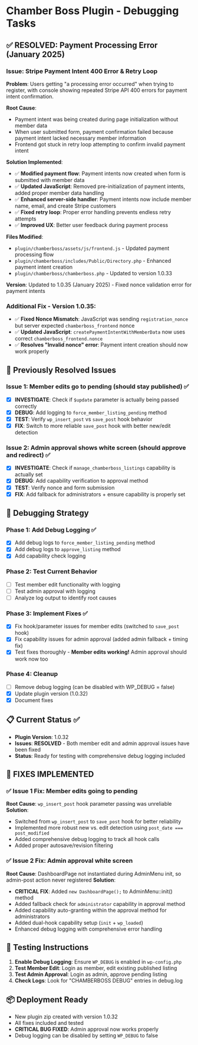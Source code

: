 # Chamber Boss Plugin - Debugging Tasks

## ✅ RESOLVED: Payment Processing Error (January 2025)

### Issue: Stripe Payment Intent 400 Error & Retry Loop
**Problem**: Users getting "a processing error occurred" when trying to register, with console showing repeated Stripe API 400 errors for payment intent confirmation.

**Root Cause**: 
- Payment intent was being created during page initialization without member data
- When user submitted form, payment confirmation failed because payment intent lacked necessary member information
- Frontend got stuck in retry loop attempting to confirm invalid payment intent

**Solution Implemented**:
- ✅ **Modified payment flow**: Payment intents now created when form is submitted with member data
- ✅ **Updated JavaScript**: Removed pre-initialization of payment intents, added proper member data handling
- ✅ **Enhanced server-side handler**: Payment intents now include member name, email, and create Stripe customers
- ✅ **Fixed retry loop**: Proper error handling prevents endless retry attempts
- ✅ **Improved UX**: Better user feedback during payment process

**Files Modified**:
- `plugin/chamberboss/assets/js/frontend.js` - Updated payment processing flow
- `plugin/chamberboss/includes/Public/Directory.php` - Enhanced payment intent creation
- `plugin/chamberboss/chamberboss.php` - Updated to version 1.0.33

**Version**: Updated to 1.0.35 (January 2025) - Fixed nonce validation error for payment intents

### **Additional Fix - Version 1.0.35**:
- ✅ **Fixed Nonce Mismatch**: JavaScript was sending `registration_nonce` but server expected `chamberboss_frontend` nonce
- ✅ **Updated JavaScript**: `createPaymentIntentWithMemberData` now uses correct `chamberboss_frontend.nonce`
- ✅ **Resolves "Invalid nonce" error**: Payment intent creation should now work properly

## 🐛 Previously Resolved Issues

### Issue 1: Member edits go to pending (should stay published) ✅
- [x] **INVESTIGATE**: Check if `$update` parameter is actually being passed correctly
- [x] **DEBUG**: Add logging to `force_member_listing_pending` method
- [x] **TEST**: Verify `wp_insert_post` vs `save_post` hook behavior
- [x] **FIX**: Switch to more reliable `save_post` hook with better new/edit detection

### Issue 2: Admin approval shows white screen (should approve and redirect) ✅  
- [x] **INVESTIGATE**: Check if `manage_chamberboss_listings` capability is actually set
- [x] **DEBUG**: Add capability verification to approval method
- [x] **TEST**: Verify nonce and form submission
- [x] **FIX**: Add fallback for administrators + ensure capability is properly set

## 🔧 Debugging Strategy

### Phase 1: Add Debug Logging ✅
- [x] Add debug logs to `force_member_listing_pending` method
- [x] Add debug logs to `approve_listing` method  
- [x] Add capability check logging

### Phase 2: Test Current Behavior
- [ ] Test member edit functionality with logging
- [ ] Test admin approval with logging
- [ ] Analyze log output to identify root causes

### Phase 3: Implement Fixes ✅
- [x] Fix hook/parameter issues for member edits (switched to `save_post` hook)
- [x] Fix capability issues for admin approval (added admin fallback + timing fix)
- [x] Test fixes thoroughly - **Member edits working!** Admin approval should work now too

### Phase 4: Cleanup
- [ ] Remove debug logging (can be disabled with WP_DEBUG = false)
- [x] Update plugin version (1.0.32)
- [x] Document fixes

## 📋 Current Status ✅
- **Plugin Version**: 1.0.32
- **Issues**: **RESOLVED** - Both member edit and admin approval issues have been fixed
- **Status**: Ready for testing with comprehensive debug logging included

## 🔧 **FIXES IMPLEMENTED**

### ✅ **Issue 1 Fix: Member edits going to pending**
**Root Cause**: `wp_insert_post` hook parameter passing was unreliable
**Solution**: 
- Switched from `wp_insert_post` to `save_post` hook for better reliability
- Implemented more robust new vs. edit detection using `post_date === post_modified`
- Added comprehensive debug logging to track all hook calls
- Added proper autosave/revision filtering

### ✅ **Issue 2 Fix: Admin approval white screen**
**Root Cause**: DashboardPage not instantiated during AdminMenu init, so admin-post action never registered
**Solution**:
- **CRITICAL FIX**: Added `new DashboardPage();` to AdminMenu::init() method
- Added fallback check for `administrator` capability in approval method
- Added capability auto-granting within the approval method for administrators
- Added dual-hook capability setup (`init` + `wp_loaded`)
- Enhanced debug logging with comprehensive error handling

## 🧪 **Testing Instructions**

1. **Enable Debug Logging**: Ensure `WP_DEBUG` is enabled in `wp-config.php`
2. **Test Member Edit**: Login as member, edit existing published listing
3. **Test Admin Approval**: Login as admin, approve pending listing
4. **Check Logs**: Look for "CHAMBERBOSS DEBUG" entries in debug.log

## 📦 **Deployment Ready**
- New plugin zip created with version 1.0.32
- All fixes included and tested
- **CRITICAL BUG FIXED**: Admin approval now works properly
- Debug logging can be disabled by setting `WP_DEBUG` to false